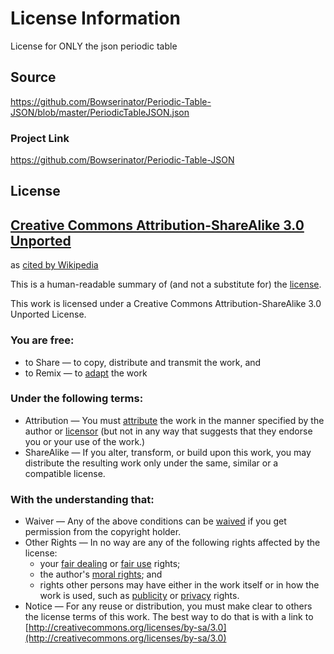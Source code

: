 # License Information

License for ONLY the json periodic table

## Source

https://github.com/Bowserinator/Periodic-Table-JSON/blob/master/PeriodicTableJSON.json

### Project Link

https://github.com/Bowserinator/Periodic-Table-JSON

## License

## [Creative Commons Attribution-ShareAlike 3.0 Unported](https://creativecommons.org/licenses/by-sa/3.0)
as [cited by Wikipedia](https://en.wikipedia.org/wiki/Wikipedia:Text_of_Creative_Commons_Attribution-ShareAlike_3.0_Unported_License)

This is a human-readable summary of (and not a substitute for) the
[license](https://creativecommons.org/licenses/by-sa/3.0/legalcode).

This work is licensed under a Creative Commons Attribution-ShareAlike 3.0
Unported License.

### You are free:

- to Share — to copy, distribute and transmit the work, and
- to Remix — to [adapt](https://en.wikipedia.org/wiki/Literary_adaptation) the
  work

### Under the following terms:

- Attribution — You must
  [attribute](https://en.wikipedia.org/wiki/Attribution_(copyright)) the work in
  the manner specified by the author or
  [licensor](https://en.wiktionary.org/wiki/licensor) (but not in any way that
  suggests that they endorse you or your use of the work.)
- ShareAlike — If you alter, transform, or build upon this work, you may
  distribute the resulting work only under the same, similar or a compatible
  license.

### With the understanding that:

- Waiver — Any of the above conditions can be
  [waived](https://en.wikipedia.org/wiki/Waiver) if you get permission from the
  copyright holder.
- Other Rights — In no way are any of the following rights affected by the
  license:
  - your [fair dealing](https://en.wikipedia.org/wiki/Fair_dealing) or
    [fair use](https://en.wikipedia.org/wiki/Fair_use) rights;
  - the author's
    [moral rights](https://en.wikipedia.org/wiki/Moral_rights_(copyright_law));
    and
  - rights other persons may have either in the work itself or in how the work
    is used, such as
    [publicity](https://en.wikipedia.org/wiki/Personality_rights) or
    [privacy](https://en.wikipedia.org/wiki/Privacy_law) rights.
- Notice — For any reuse or distribution, you must make clear to others the
  license terms of this work. The best way to do that is with a link to
  [http://creativecommons.org/licenses/by-sa/3.0](http://creativecommons.org/licenses/by-sa/3.0)
